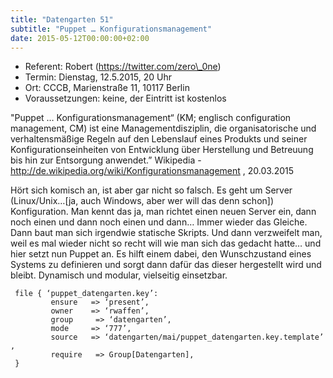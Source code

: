 ```yaml
---
title: "Datengarten 51"
subtitle: "Puppet … Konfigurationsmanagement"
date: 2015-05-12T00:00:00+02:00
---
```


-   Referent: Robert (https://twitter.com/zero\_0ne)
-   Termin: Dienstag, 12.5.2015, 20 Uhr
-   Ort: CCCB, Marienstraße 11, 10117 Berlin
-   Voraussetzungen: keine, der Eintritt ist kostenlos

"Puppet … Konfigurationsmanagement“ (KM; englisch configuration
management, CM) ist eine Managementdisziplin, die organisatorische und
verhaltensmäßige Regeln auf den Lebenslauf eines Produkts und seiner
Konfigurationseinheiten von Entwicklung über Herstellung und Betreuung
bis hin zur Entsorgung anwendet.” Wikipedia -
<http://de.wikipedia.org/wiki/Konfigurationsmanagement> , 20.03.2015

Hört sich komisch an, ist aber gar nicht so falsch. Es geht um Server
(Linux/Unix…\[ja, auch Windows, aber wer will das denn schon\])
Konfiguration. Man kennt das ja, man richtet einen neuen Server ein,
dann noch einen und dann noch einen und dann… Immer wieder das Gleiche.
Dann baut man sich irgendwie statische Skripts. Und dann verzweifelt
man, weil es mal wieder nicht so recht will wie man sich das gedacht
hatte… und hier setzt nun Puppet an. Es hilft einem dabei, den
Wunschzustand eines Systems zu definieren und sorgt dann dafür das
dieser hergestellt wird und bleibt. Dynamisch und modular, vielseitig
einsetzbar.

` file { ‘puppet_datengarten.key’:`\
`         ensure   => ‘present’,`\
`         owner    => ‘rwaffen’,`\
`         group     => ‘datengarten’,`\
`         mode     => ‘777’,`\
`         source   => ‘datengarten/mai/puppet_datengarten.key.template’,`\
`         require   => Group[Datengarten],`\
` }`
